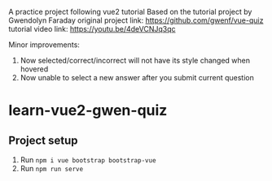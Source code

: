 A practice project following vue2 tutorial
Based on the tutorial project by Gwendolyn Faraday
original project link: https://github.com/gwenf/vue-quiz
tutorial video link: https://youtu.be/4deVCNJq3qc

Minor improvements:
1. Now selected/correct/incorrect will not have its style changed when hovered
2. Now unable to select a new answer after you submit current question
# learn-vue2-gwen-quiz

## Project setup

1. Run `npm i vue bootstrap bootstrap-vue`
2. Run `npm run serve`

